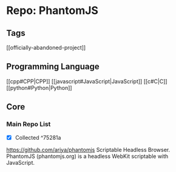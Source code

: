 # Repo: PhantomJS

## Tags
[[officially-abandoned-project]]
## Programming Language
[[cpp#CPP|CPP]] [[javascript#JavaScript|JavaScript]] [[c#C|C]] [[python#Python|Python]] 
## Core

### Main Repo List

- [X] Collected ^75281a

https://github.com/ariya/phantomjs
Scriptable Headless Browser. PhantomJS (phantomjs.org) is a headless WebKit scriptable with JavaScript.
